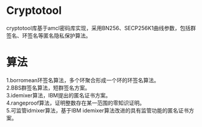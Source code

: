 # Cryptotool
cryptotool库基于amcl密码库实现，采用BN256、SECP256K1曲线参数，包括群签名、环签名等匿名隐私保护算法。<br>
# 算法
1.borromean环签名算法，多个环聚合形成一个环的环签名算法。<br>
2.BBS群签名算法，短群签名方案。<br>
3.idemixer算法，IBM提出的匿名证书方案。<br>
4.rangeproof算法，证明整数存在某一范围的零知识证明。<br>
5.可监管idmixer算法，基于IBM idemixer算法改进的具有监管功能的匿名证书方案。<br>
